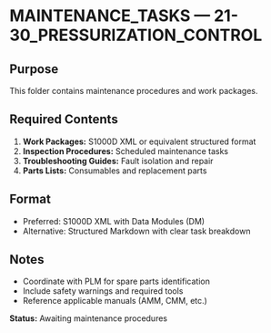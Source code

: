 # MAINTENANCE_TASKS — 21-30_PRESSURIZATION_CONTROL

## Purpose
This folder contains maintenance procedures and work packages.

## Required Contents
1. **Work Packages:** S1000D XML or equivalent structured format
2. **Inspection Procedures:** Scheduled maintenance tasks
3. **Troubleshooting Guides:** Fault isolation and repair
4. **Parts Lists:** Consumables and replacement parts

## Format
- Preferred: S1000D XML with Data Modules (DM)
- Alternative: Structured Markdown with clear task breakdown

## Notes
- Coordinate with PLM for spare parts identification
- Include safety warnings and required tools
- Reference applicable manuals (AMM, CMM, etc.)

**Status:** Awaiting maintenance procedures
